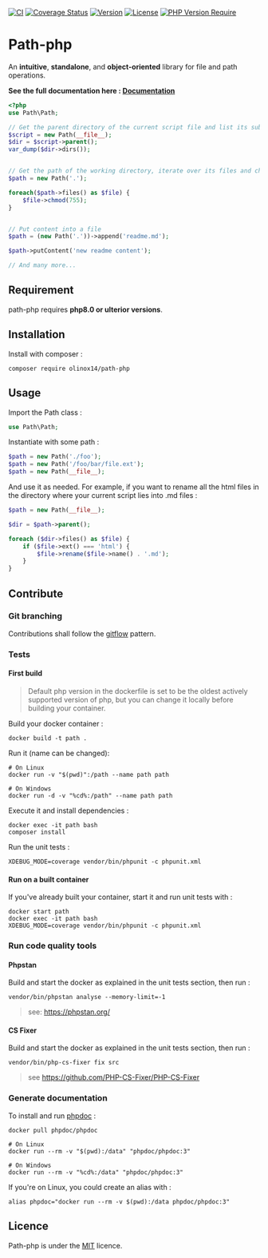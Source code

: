 [![CI](https://github.com/olinox14/path-php/actions/workflows/php.yml/badge.svg)](https://github.com/olinox14/path-php/actions/workflows/php.yml)
[![Coverage Status](https://coveralls.io/repos/github/olinox14/path-php/badge.svg?branch=master)](https://coveralls.io/github/olinox14/path-php?branch=master)
[![Version](https://poser.pugx.org/olinox14/path-php/version)](https://packagist.org/packages/olinox14/path-php)
[![License](https://poser.pugx.org/olinox14/path-php/license)](https://packagist.org/packages/olinox14/path-php)
[![PHP Version Require](https://poser.pugx.org/olinox14/path-php/require/php)](https://packagist.org/packages/olinox14/path-php)

# Path-php

An **intuitive**, **standalone**, and **object-oriented** library for file and path operations.

**See the full documentation here : [Documentation](https://path-php.net/)**

```php
<?php
use Path\Path;

// Get the parent directory of the current script file and list its subdirs
$script = new Path(__file__);
$dir = $script->parent();
var_dump($dir->dirs());


// Get the path of the working directory, iterate over its files and change their permissions
$path = new Path('.');

foreach($path->files() as $file) {
    $file->chmod(755);
}


// Put content into a file 
$path = (new Path('.'))->append('readme.md');

$path->putContent('new readme content');

// And many more...
```


## Requirement

path-php requires **php8.0 or ulterior versions**.

## Installation

Install with composer :

    composer require olinox14/path-php

## Usage

Import the Path class : 

```php
use Path\Path;
```

Instantiate with some path : 

```php
$path = new Path('./foo');
$path = new Path('/foo/bar/file.ext');
$path = new Path(__file__);
```

And use it as needed. For example, if you want to rename all the html files in the directory where
your current script lies into .md files : 

```php
$path = new Path(__file__);

$dir = $path->parent();

foreach ($dir->files() as $file) {
    if ($file->ext() === 'html') {
        $file->rename($file->name() . '.md');
    }
}
```

## Contribute

### Git branching

Contributions shall follow the [gitflow](https://www.gitkraken.com/learn/git/git-flow) pattern.

### Tests

#### First build

> Default php version in the dockerfile is set to be the oldest actively supported 
> version of php, but you can change it locally before building your container.

Build your docker container :

    docker build -t path .

Run it (name can be changed):

    # On Linux
    docker run -v "$(pwd)":/path --name path path

    # On Windows
    docker run -d -v "%cd%:/path" --name path path

Execute it and install dependencies :

    docker exec -it path bash
    composer install

Run the unit tests :

    XDEBUG_MODE=coverage vendor/bin/phpunit -c phpunit.xml

#### Run on a built container

If you've already built your container, start it and run unit tests with :

    docker start path
    docker exec -it path bash
    XDEBUG_MODE=coverage vendor/bin/phpunit -c phpunit.xml

### Run code quality tools 

#### Phpstan

Build and start the docker as explained in the unit tests section, then run :

    vendor/bin/phpstan analyse --memory-limit=-1

> see: https://phpstan.org/

#### CS Fixer

Build and start the docker as explained in the unit tests section, then run :

    vendor/bin/php-cs-fixer fix src

> see https://github.com/PHP-CS-Fixer/PHP-CS-Fixer

### Generate documentation

To install and run [phpdoc](https://docs.phpdoc.org/3.0/) :

    docker pull phpdoc/phpdoc

    # On Linux
    docker run --rm -v "$(pwd):/data" "phpdoc/phpdoc:3"

    # On Windows
    docker run --rm -v "%cd%:/data" "phpdoc/phpdoc:3"

If you're on Linux, you could create an alias with :

    alias phpdoc="docker run --rm -v $(pwd):/data phpdoc/phpdoc:3"

## Licence 

Path-php is under the [MIT](http://opensource.org/licenses/MIT) licence.
